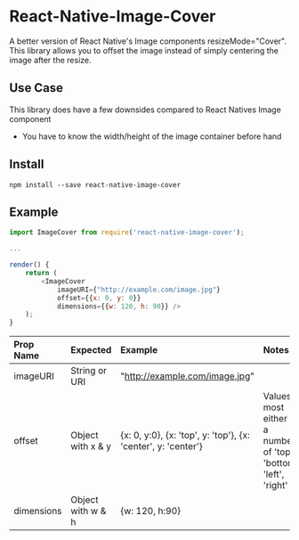 # React-Native-Image-Cover
A better version of React Native's Image components resizeMode="Cover". This library allows you to offset the image instead of simply centering the image after the resize.

## Use Case
This library does have a few downsides compared to React Natives Image component
  * You have to know the width/height of the image container before hand

## Install
```shell
npm install --save react-native-image-cover
```

## Example
```js
import ImageCover from require('react-native-image-cover');

...

render() {
	return (
    	<ImageCover
        	imageURI={"http://example.com/image.jpg"}
            offset={{x: 0, y: 0}}
            dimensions={{w: 120, h: 90}} />
    );
}
```

| Prop Name | Expected  | Example  | Notes                                                                                                            |
| :------------------------- | :------------------------------- | :-------------------------------------------------------------------------------------------- | :---------
| imageURI | String or URI | "http://example.com/image.jpg" | |
| offset   | Object with x & y | {x: 0, y:0}, {x: 'top', y: 'top'}, {x: 'center', y: 'center'} | Values most either be a number of 'top', 'bottom', 'left', 'right' |
| dimensions | Object with w & h | {w: 120, h:90} |
